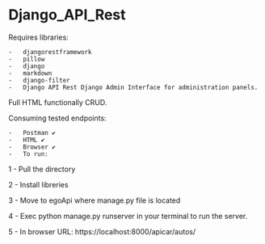# Django_API_Rest

Requires libraries:

	-	djangorestframework
	-	pillow
	-	django
	-	markdown
	-	django-filter
	-	Django API Rest Django Admin Interface for administration panels.

Full HTML functionally CRUD.

Consuming tested endpoints:

	-	Postman ✔
	-	HTML ✔
	-	Browser ✔
	-	To run:

1 - Pull the directory

2 - Install libreries

3 - Move to egoApi where manage.py file is located

4 - Exec python manage.py runserver in your terminal to run the server.

5 - In browser URL: https://localhost:8000/apicar/autos/
